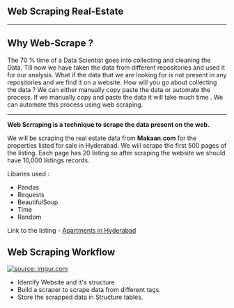 ## Web Scraping Real-Estate



---
## Why Web-Scrape ?
The 70 % time of a Data Scientist goes into collecting and cleaning the Data. Till now we have taken the data from different repositories and used it for our analysis. What if the data that we are looking for is not present in any repositories and we find it on a website. How will you go about collecting the data ? We can either manually copy paste the data or automate the process. If we manually copy and paste the data it will take much time . We can automate this process using web scraping.


---

**Web Scrraping is a technique to scrape the data present on the web.** 


We will be scraping the real estate data from **Makaan.com**  for the 
properties listed for sale in Hyderabad. We will scrape the first 500 pages of the listing. Each page has 20 listing so after scraping the website we should have 10,000 listings records.

Libaries used :
 * Pandas
 * Requests
 * BeautifulSoup
 * Time
 * Random

 Link to the listing - [Apartments in Hyderabad](https://www.makaan.com/hyderabad-residential-property/buy-property-in-hyderabad-city?budget=,&page=1)
 
## Web Scraping Workflow

  <a href="https://imgur.com/2yHeAam"><img src="https://imgur.com/2yHeAam.png" title="source: imgur.com" /></a>
  * Identify Website and it's structure
  * Build a scraper to scrape data from different tags.
  * Store the scrapped data in Structure tables.
  
   
